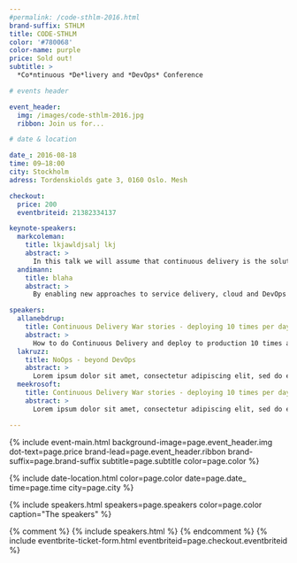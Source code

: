 ```yaml
---
#permalink: /code-sthlm-2016.html
brand-suffix: STHLM
title: CODE-STHLM
color: '#780068'
color-name: purple
price: Sold out!
subtitle: >
  *Co*ntinuous *De*livery and *DevOps* Conference

# events header

event_header:
  img: /images/code-sthlm-2016.jpg
  ribbon: Join us for...

# date & location

date_: 2016-08-18
time: 09—18:00
city: Stockholm
adress: Tordenskiolds gate 3, 0160 Oslo. Mesh

checkout:
  price: 200
  eventbriteid: 21382334137

keynote-speakers:
  markcoleman:
    title: lkjawldjsalj lkj
    abstract: >
      In this talk we will assume that continuous delivery is the solution to your problem and will discover through various stories which character traits should be present in your team members if they are to build and deliver cutting edge software. We will conclude with suggestions on how to build such a team.This is a non-technical talk for anyone who is managing, or is a member of, a team who are trying to implement continuous delivery.
  andimann:
    title: blaha
    abstract: >
      By enabling new approaches to service delivery, cloud and DevOps together are delivering even greater speed, agility, and efficiency. No wonder leading innovators are adopting DevOps and cloud together! This presentation will explore the synergies in these two approaches, with practical tips, techniques, research data, war stories, case studies, and recommendations.

speakers:
  allanebdrup:
    title: Continuous Delivery War stories - deploying 10 times per day
    abstract: >
      How to do Continuous Delivery and deploy to production 10 times a day or more. The techniques in the talk can be used no matter if you are on an Open Source technology stack or not.
  lakruzz:
    title: NoOps - beyond DevOps
    abstract: >
      Lorem ipsum dolor sit amet, consectetur adipiscing elit, sed do eiusmod tempor incididunt ut labore et dolore magna aliqua. Ut enim ad minim veniam, quis nostrud exercitation ullamco laboris nisi ut aliquip
  meekrosoft:
    title: Continuous Delivery War stories - deploying 10 times per day
    abstract: >
      Lorem ipsum dolor sit amet, consectetur adipiscing elit, sed do eiusmod tempor incididunt ut labore et dolore magna aliqua. Ut enim ad minim veniam, quis nostrud exercitation ullamco laboris nisi ut aliquip

---
```


{% include event-main.html  background-image=page.event_header.img dot-text=page.price brand-lead=page.event_header.ribbon brand-suffix=page.brand-suffix subtitle=page.subtitle color=page.color %}

{% include date-location.html color=page.color date=page.date_ time=page.time city=page.city %}

{% include speakers.html speakers=page.speakers color=page.color caption="The speakers" %}

{% comment %}
{% include speakers.html %}
{% endcomment %}
{% include eventbrite-ticket-form.html  eventbriteid=page.checkout.eventbriteid %}

